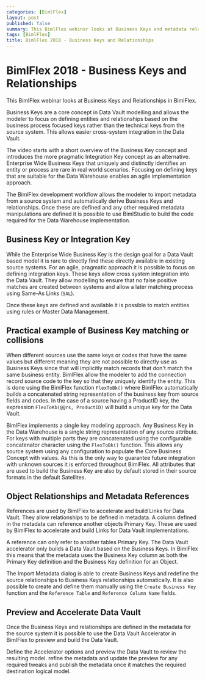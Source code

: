 ```yaml
---
categories: [BimlFlex]
layout: post
published: false
summary: This BimlFlex webinar looks at Business Keys and metadata relationships
tags: [BimlFlex]
title: BimlFlex 2018 - Business Keys and Relationships
---
```

# BimlFlex 2018 - Business Keys and Relationships

This BimlFlex webinar looks at Business Keys and Relationships in BimlFlex.

Business Keys are a core concept in Data Vault modelling and allows the modeler to focus on defining entities and relationships based on the business process focused keys rather than the technical keys from the source system. This allows easier cross-system integration in the Data Vault.

The video starts with a short overview of the Business Key concept and introduces the more pragmatic Integration Key concept as an alternative. Enterprise Wide Business Keys that uniquely and distinctly identifies an entity or process are rare in real world scenarios. Focusing on defining keys that are suitable for the Data Warehouse enables an agile implementation approach.

The BimlFlex development workflow allows the modeler to import metadata from a source system and automatically derive Business Keys and relationships. Once these are defined and any other required metadata manipulations are defined it is possible to use BimlStudio to build the code required for the Data Warehouse implementation.

## Business Key or Integration Key

While the Enterprise Wide Business Key is the design goal for a Data Vault based model it is rare to directly find these directly available in existing source systems. For an agile, pragmatic approach it is possible to focus on defining integration keys. These keys allow cross system integration into the Data Vault. They allow modelling to ensure that no false positive matches are created between systems and allow a later matching process using Same-As Links (`SAL`).

Once these keys are defined and available it is possible to match entities using rules or Master Data Management.

## Practical example of Business Key matching or collisions

When different sources use the same keys or codes that have the same values but different meaning they are not possible to directly use as Business Keys since that will implicitly match records that don't match the same business entity. BimlFlex allow the modeler to add the connection record source code to the key so that they uniquely identify the entity. This is done using the BimlFlex function `FlexToBk()` where BimlFlex automatically builds a concatenated string representation of the business key from source fields and codes. In the case of a source having a ProductID key, the expression `FlexToKb(@@rs, ProductID)` will build a unique key for the Data Vault.

BimlFlex implements a single key modeling approach. Any Business Key in the Data Warehouse is a single string representation of any source attribute. For keys with multiple parts they are concatenated using the configurable concatenator character using the `FlexToBk()` function. This allows any source system using any configuration to populate the Core Business Concept with values. As this is the only way to guarantee future integration with unknown sources it is enforced throughout BimlFlex. All attributes that are used to build the Business Key are also by default stored in their source formats in the default Satellites.

## Object Relationships and Metadata References

References are used by BimlFlex to accelerate and build Links for Data Vault. They allow relationships to be defined in metadata. A column defined in the metadata can reference another objects Primary Key. These are used by BimlFlex to accelerate and build Links for Data Vault implementations.

A reference can only refer to another tables Primary Key. The Data Vault accelerator only builds a Data Vault based on the Business Keys. In BimlFlex this means that the metadata uses the Business Key column as both the Primary Key definition and the Business Key definition for an Object.

The Import Metadata dialog is able to create Business Keys and redefine the source relationships to Business Keys relationships automatically. It is also possible to create and define them manually using the `Create Business Key` function and the `Reference Table` and `Reference Column Name` fields.

## Preview and Accelerate Data Vault

Once the Business Keys and relationships are defined in the metadata for the source system it is possible to use the Data Vault Accelerator in BimlFlex to preview and build the Data Vault.

Define the Accelerator options and preview the Data Vault to review the resulting model. refine the metadata and update the preview for any required tweaks and publish the metadata once it matches the required destination logical model.